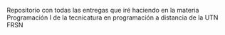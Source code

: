 Repositorio con todas las entregas que iré haciendo en la materia Programación I de la tecnicatura en programación a distancia de la UTN FRSN
